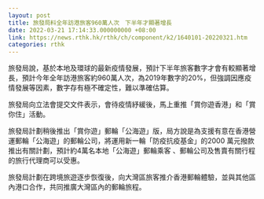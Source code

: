 ```yaml
---
layout: post
title: 旅發局料全年訪港旅客960萬人次　下半年才顯著增長
date: 2022-03-21 17:14:33.000000000 +08:00
link: https://news.rthk.hk/rthk/ch/component/k2/1640101-20220321.htm
categories: rthk
---
```


旅發局說，基於本地及環球的最新疫情發展，預計下半年旅客數字才會有較顯著增長，預計今年全年訪港旅客約960萬人次，為2019年數字的20%，但強調因應疫情發展等因素，數字存有極不確定性，難以準確估算。

旅發局向立法會提交文件表示，會待疫情紓緩後，馬上重推「賞你遊香港」和「賞你住」活動。

旅發局計劃稍後推出「賞你遊」郵輪「公海遊」版，局方說是為支援有意在香港營運郵輪「公海遊」的郵輪公司，將運用新一輪「防疫抗疫基金」的2000 萬元撥款推出有關計劃，預計約4萬名本地「公海遊」郵輪乘客 、郵輪公司及售賣有關行程的旅行代理商可以受惠。

旅發局計劃在跨境旅遊逐步恢復後，向大灣區旅客推介香港郵輪體驗，並與其他區內港口合作，共同推廣大灣區內的郵輪旅程。
